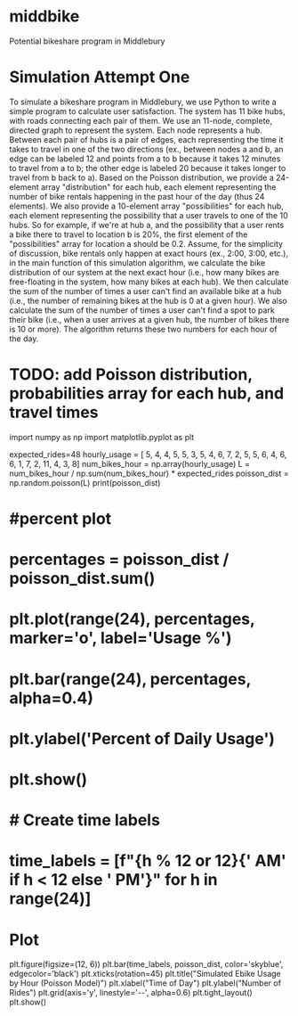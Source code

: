 # middbike
Potential bikeshare program in Middlebury

# Simulation Attempt One

To simulate a bikeshare program in Middlebury, we use Python to write a simple program to calculate user satisfaction. The system has 11 bike hubs, with roads connecting each pair of them. We use an 11-node, complete, directed graph to represent the system. Each node represents a hub. Between each pair of hubs is a pair of edges, each representing the time it takes to travel in one of the two directions (ex., between nodes a and b, an edge can be labeled 12 and points from a to b because it takes 12 minutes to travel from a to b; the other edge is labeled 20 because it takes longer to travel from b back to a). Based on the Poisson distribution, we provide a 24-element array "distribution" for each hub, each element representing the number of bike rentals happening in the past hour of the day (thus 24 elements). We also provide a 10-element array "possibilities" for each hub, each element representing the possibility that a user travels to one of the 10 hubs. So for example, if we're at hub a, and the possibility that a user rents a bike there to travel to location b is 20%, the first element of the "possibilities" array for location a should be 0.2. Assume, for the simplicity of discussion, bike rentals only happen at exact hours (ex., 2:00, 3:00, etc.), in the main function of this simulation algorithm, we calculate the bike distribution of our system at the next exact hour (i.e., how many bikes are free-floating in the system, how many bikes at each hub). We then calculate the sum of the number of times a user can't find an available bike at a hub (i.e., the number of remaining bikes at the hub is 0 at a given hour). We also calculate the sum of the number of times a user can't find a spot to park their bike (i.e., when a user arrives at a given hub, the number of bikes there is 10 or more). The algorithm returns these two numbers for each hour of the day.

# TODO: add Poisson distribution, probabilities array for each hub, and travel times

import numpy as np
import matplotlib.pyplot as plt

expected_rides=48
hourly_usage = [ 5,  4,  4,  5,  5,  3,  5,  4,  6,  7,  2,  5, 
5,  6,  4,  6,  6,  1,  7,  2, 11,  4,  3,  8]
num_bikes_hour = np.array(hourly_usage)
L = num_bikes_hour / np.sum(num_bikes_hour) * expected_rides
poisson_dist = np.random.poisson(L)
print(poisson_dist)

# #percent plot
# percentages = poisson_dist / poisson_dist.sum()
# plt.plot(range(24), percentages, marker='o', label='Usage %')
# plt.bar(range(24), percentages, alpha=0.4)
# plt.ylabel('Percent of Daily Usage')
# plt.show()

# # Create time labels
# time_labels = [f"{h % 12 or 12}{' AM' if h < 12 else ' PM'}" for h in range(24)]

# Plot
plt.figure(figsize=(12, 6))
plt.bar(time_labels, poisson_dist, color='skyblue', edgecolor='black')
plt.xticks(rotation=45)
plt.title("Simulated Ebike Usage by Hour (Poisson Model)")
plt.xlabel("Time of Day")
plt.ylabel("Number of Rides")
plt.grid(axis='y', linestyle='--', alpha=0.6)
plt.tight_layout()
plt.show()
